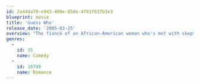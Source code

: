 ```yaml
---
id: 2a44da70-e943-400e-85de-4f81f037b3e3
blueprint: movie
title: 'Guess Who'
release_date: '2005-03-25'
overview: "The fiancé of an African-American woman who's met with skepticism and suspicion from her father when she takes him home for the all-important introduction. As the wedding approaches, Dad must come to terms with his future son-in-law."
genres:
  -
    id: 35
    name: Comedy
  -
    id: 10749
    name: Romance
---
```


